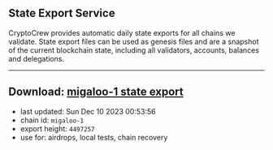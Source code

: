 ## State Export Service
CryptoCrew provides automatic daily state exports for all chains we validate. State export files can be used as genesis files and are a snapshot of the current blockchain state, including all validators, accounts, balances and delegations.

---
**Download: [migaloo-1 state export](https://dl.ccvalidators.com/SERVICE/migaloo/migaloo-1_export_4497257.json)**
---

- last updated: Sun Dec 10 2023 00:53:56
- chain id: `migaloo-1`
- export height: `4497257`
- use for: airdrops, local tests, chain recovery
